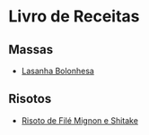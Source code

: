 # Livro de Receitas

## Massas

* [Lasanha Bolonhesa](/receitas/lasanha-bolonhesa)

## Risotos

* [Risoto de Filé Mignon e Shitake](/receitas/risoto-file-mignon-shitake)
 

